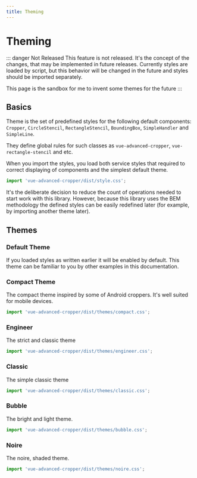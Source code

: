 ```yaml
---
title: Theming
---
```


# Theming

::: danger Not Released
This feature is not released. It's the concept of the changes, that may be implemented in future releases. Currently styles are loaded by script,
but this behavior will be changed in the future and styles should be imported separately.

This page is the sandbox for me to invent some themes for the future
:::

## Basics

Theme is the set of predefined styles for the following default components: `Cropper`, `CircleStencil`, `RectangleStencil`, `BoundingBox`, `SimpleHandler` and `SimpleLine`. 

They define global rules for such classes as `vue-advanced-cropper`, `vue-rectangle-stencil` and etc. 

When you import the styles, you load both service styles that required to correct displaying of components and the simplest default theme.
```js
import 'vue-advanced-cropper/dist/style.css';
```

It's the deliberate decision to reduce the count of operations needed to start work with this library. 
However, because this library uses the BEM methodology the defined styles can be easily redefined later (for example, 
by importing another theme later).

## Themes

### Default Theme

If you loaded styles as written earlier it will be enabled by default. This theme can be familiar to you by other examples in this documentation.

<theme-example theme="default"/>


### Compact Theme

The compact theme inspired by some of Android croppers. It's well suited
for mobile devices.
```js
import 'vue-advanced-cropper/dist/themes/compact.css';
```
<theme-example theme="compact"/>

### Engineer

The strict and classic theme
```js
import 'vue-advanced-cropper/dist/themes/engineer.css';
```
<theme-example theme="engineer"/>

### Classic

The simple classic theme
```js
import 'vue-advanced-cropper/dist/themes/classic.css';
```
<theme-example theme="classic"/>

### Bubble

The bright and light theme. 
```js
import 'vue-advanced-cropper/dist/themes/bubble.css';
```
<theme-example theme="bubble"/>

### Noire

The noire, shaded theme.
```js
import 'vue-advanced-cropper/dist/themes/noire.css';
```
<theme-example theme="noire"/>
